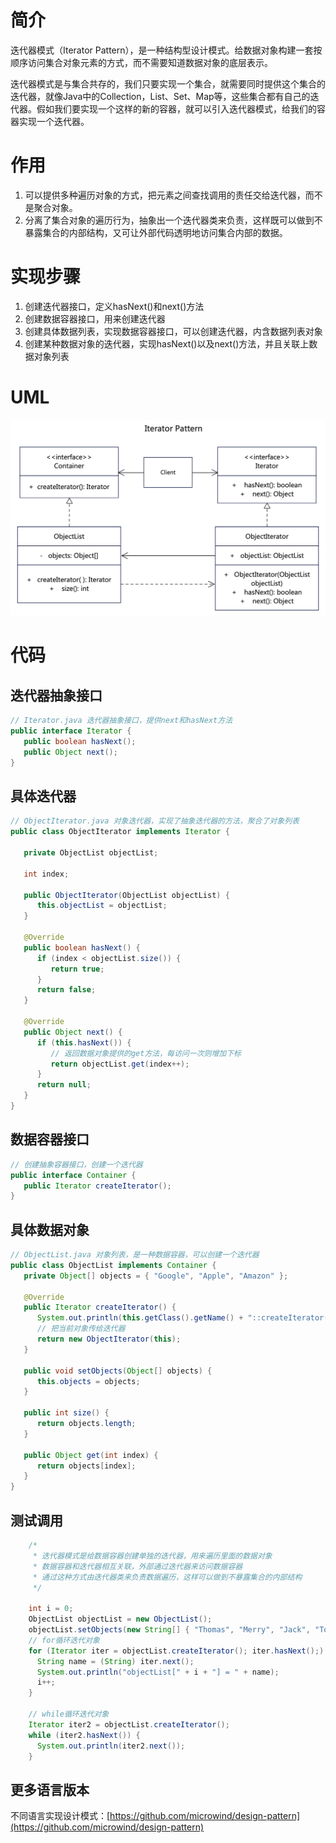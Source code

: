 # 简介
迭代器模式（Iterator Pattern），是一种结构型设计模式。给数据对象构建一套按顺序访问集合对象元素的方式，而不需要知道数据对象的底层表示。

迭代器模式是与集合共存的，我们只要实现一个集合，就需要同时提供这个集合的迭代器，就像Java中的Collection，List、Set、Map等，这些集合都有自己的迭代器。假如我们要实现一个这样的新的容器，就可以引入迭代器模式，给我们的容器实现一个迭代器。

# 作用
1. 可以提供多种遍历对象的方式，把元素之间查找调用的责任交给迭代器，而不是聚合对象。
2. 分离了集合对象的遍历行为，抽象出一个迭代器类来负责，这样既可以做到不暴露集合的内部结构，又可让外部代码透明地访问集合内部的数据。

# 实现步骤
1. 创建迭代器接口，定义hasNext()和next()方法
2. 创建数据容器接口，用来创建迭代器
3. 创建具体数据列表，实现数据容器接口，可以创建迭代器，内含数据列表对象
4. 创建某种数据对象的迭代器，实现hasNext()以及next()方法，并且关联上数据对象列表

# UML
<img src="../docs/uml/iterator-pattern.png">

# 代码

## 迭代器抽象接口
```java
// Iterator.java 迭代器抽象接口，提供next和hasNext方法
public interface Iterator {
   public boolean hasNext();
   public Object next();
}
```

## 具体迭代器
```java
// ObjectIterator.java 对象迭代器，实现了抽象迭代器的方法，聚合了对象列表
public class ObjectIterator implements Iterator {

   private ObjectList objectList;

   int index;

   public ObjectIterator(ObjectList objectList) {
      this.objectList = objectList;
   }

   @Override
   public boolean hasNext() {
      if (index < objectList.size()) {
         return true;
      }
      return false;
   }

   @Override
   public Object next() {
      if (this.hasNext()) {
         // 返回数据对象提供的get方法，每访问一次则增加下标
         return objectList.get(index++);
      }
      return null;
   }
}
```

## 数据容器接口
```java
// 创建抽象容器接口，创建一个迭代器
public interface Container {
   public Iterator createIterator();
}
```

## 具体数据对象
```java
// ObjectList.java 对象列表，是一种数据容器，可以创建一个迭代器
public class ObjectList implements Container {
   private Object[] objects = { "Google", "Apple", "Amazon" };

   @Override
   public Iterator createIterator() {
      System.out.println(this.getClass().getName() + "::createIterator() [获取迭代器 ObjectIterator]");
      // 把当前对象传给迭代器
      return new ObjectIterator(this);
   }

   public void setObjects(Object[] objects) {
      this.objects = objects;
   }

   public int size() {
      return objects.length;
   }

   public Object get(int index) {
      return objects[index];
   }
}
```

## 测试调用
```java
    /*
     * 迭代器模式是给数据容器创建单独的迭代器，用来遍历里面的数据对象
     * 数据容器和迭代器相互关联，外部通过迭代器来访问数据容器
     * 通过这种方式由迭代器类来负责数据遍历，这样可以做到不暴露集合的内部结构
     */

    int i = 0;
    ObjectList objectList = new ObjectList();
    objectList.setObjects(new String[] { "Thomas", "Merry", "Jack", "Tony", "Jerry", "Joey" });
    // for循环迭代对象
    for (Iterator iter = objectList.createIterator(); iter.hasNext();) {
      String name = (String) iter.next();
      System.out.println("objectList[" + i + "] = " + name);
      i++;
    }

    // while循环迭代对象
    Iterator iter2 = objectList.createIterator();
    while (iter2.hasNext()) {
      System.out.println(iter2.next());
    }
```
## 更多语言版本
不同语言实现设计模式：[https://github.com/microwind/design-pattern](https://github.com/microwind/design-pattern)